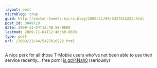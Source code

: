 ```yaml
---
layout: post
microblog: true
guid: http://vmstan-tweets.micro.blog/2009/11/04/5427016222.html
post_id: 3049720
date: 2009-11-04T12:40:59-0600
lastmod: 2009-11-04T12:40:59-0600
type: post
url: /2009/11/04/5427016222.html
---
```

A nice perk for all those T-Mobile users who've not been able to use their service recently... free porn! [is.gd/4Nah0](http://is.gd/4Nah0) (seriously)
